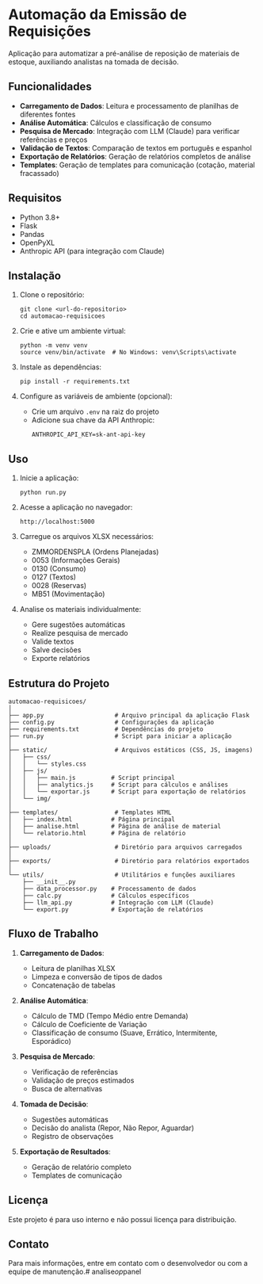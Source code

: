 # Automação da Emissão de Requisições

Aplicação para automatizar a pré-análise de reposição de materiais de estoque, auxiliando analistas na tomada de decisão.

## Funcionalidades

- **Carregamento de Dados**: Leitura e processamento de planilhas de diferentes fontes
- **Análise Automática**: Cálculos e classificação de consumo
- **Pesquisa de Mercado**: Integração com LLM (Claude) para verificar referências e preços
- **Validação de Textos**: Comparação de textos em português e espanhol
- **Exportação de Relatórios**: Geração de relatórios completos de análise
- **Templates**: Geração de templates para comunicação (cotação, material fracassado)

## Requisitos

- Python 3.8+
- Flask
- Pandas
- OpenPyXL
- Anthropic API (para integração com Claude)

## Instalação

1. Clone o repositório:
   ```
   git clone <url-do-repositorio>
   cd automacao-requisicoes
   ```

2. Crie e ative um ambiente virtual:
   ```
   python -m venv venv
   source venv/bin/activate  # No Windows: venv\Scripts\activate
   ```

3. Instale as dependências:
   ```
   pip install -r requirements.txt
   ```

4. Configure as variáveis de ambiente (opcional):
   - Crie um arquivo `.env` na raiz do projeto
   - Adicione sua chave da API Anthropic:
     ```
     ANTHROPIC_API_KEY=sk-ant-api-key
     ```

## Uso

1. Inicie a aplicação:
   ```
   python run.py
   ```

2. Acesse a aplicação no navegador:
   ```
   http://localhost:5000
   ```

3. Carregue os arquivos XLSX necessários:
   - ZMMORDENSPLA (Ordens Planejadas)
   - 0053 (Informações Gerais)
   - 0130 (Consumo)
   - 0127 (Textos)
   - 0028 (Reservas)
   - MB51 (Movimentação)

4. Analise os materiais individualmente:
   - Gere sugestões automáticas
   - Realize pesquisa de mercado
   - Valide textos
   - Salve decisões
   - Exporte relatórios

## Estrutura do Projeto

```
automacao-requisicoes/
│
├── app.py                    # Arquivo principal da aplicação Flask
├── config.py                 # Configurações da aplicação
├── requirements.txt          # Dependências do projeto
├── run.py                    # Script para iniciar a aplicação
│
├── static/                   # Arquivos estáticos (CSS, JS, imagens)
│   ├── css/
│   │   └── styles.css
│   ├── js/
│   │   ├── main.js          # Script principal
│   │   ├── analytics.js     # Script para cálculos e análises
│   │   └── exportar.js      # Script para exportação de relatórios 
│   └── img/
│
├── templates/                # Templates HTML
│   ├── index.html           # Página principal
│   ├── analise.html         # Página de análise de material
│   └── relatorio.html       # Página de relatório
│
├── uploads/                  # Diretório para arquivos carregados
│
├── exports/                  # Diretório para relatórios exportados
│
└── utils/                    # Utilitários e funções auxiliares
    ├── __init__.py
    ├── data_processor.py    # Processamento de dados
    ├── calc.py              # Cálculos específicos
    ├── llm_api.py           # Integração com LLM (Claude)
    └── export.py            # Exportação de relatórios
```

## Fluxo de Trabalho

1. **Carregamento de Dados**:
   - Leitura de planilhas XLSX
   - Limpeza e conversão de tipos de dados
   - Concatenação de tabelas

2. **Análise Automática**:
   - Cálculo de TMD (Tempo Médio entre Demanda)
   - Cálculo de Coeficiente de Variação
   - Classificação de consumo (Suave, Errático, Intermitente, Esporádico)

3. **Pesquisa de Mercado**:
   - Verificação de referências
   - Validação de preços estimados
   - Busca de alternativas

4. **Tomada de Decisão**:
   - Sugestões automáticas
   - Decisão do analista (Repor, Não Repor, Aguardar)
   - Registro de observações

5. **Exportação de Resultados**:
   - Geração de relatório completo
   - Templates de comunicação

## Licença

Este projeto é para uso interno e não possui licença para distribuição.

## Contato

Para mais informações, entre em contato com o desenvolvedor ou com a equipe de manutenção.#   a n a l i s e _ o p _ p a n e l  
 